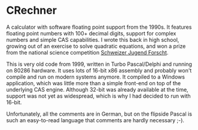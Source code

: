 # CRechner

A calculator with software floating point support from the 1990s.  It features floating point numbers with 100+ decimal digits, support for complex numbers and simple CAS capabilities.  I wrote this back in high school, growing out of an exercise to solve quadratic equations, and won a prize from the national science competition [Schweizer Jugend Forscht](https://sjf.ch/).

This is very old code from 1999, written in Turbo Pascal/Delphi and running on 80286 hardware.  It uses lots of 16-bit x86 assembly and probably won't compile and run on modern systems anymore.  It compiled to a Windows application, which was little more than a simple front-end on top of the underlying CAS engine.  Although 32-bit was already available at the time, support was not yet as widespread, which is why I had decided to run with 16-bit.

Unfortunately, all the comments are in German, but on the flipside Pascal is such an easy-to-read language that comments are hardly necessary ;-).
